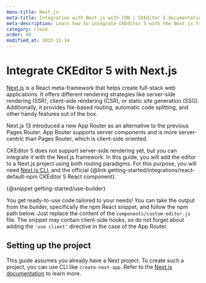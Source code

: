 ```yaml
---
menu-title: Next.js
meta-title: Integration with Next.js with CDN | CKEditor 5 documentation
meta-description: Learn how to integrate CKEditor 5 with the Next.js framework using the App Router or Pages Router routing strategies with CDN.
category: cloud
order: 40
modified_at: 2023-11-14
---
```


# Integrate CKEditor 5 with Next.js

[Next.js](https://nextjs.org/) is a React meta-framework that helps create full-stack web applications. It offers different rendering strategies like server-side rendering (SSR), client-side rendering (CSR), or static site generation (SSG). Additionally, it provides file-based routing, automatic code splitting, and other handy features out of the box.

Next.js 13 introduced a new App Router as an alternative to the previous Pages Router. App Router supports server components and is more server-centric than Pages Router, which is client-side oriented.

CKEditor&nbsp;5 does not support server-side rendering yet, but you can integrate it with the Next.js framework. In this guide, you will add the editor to a Next.js project using both routing paradigms. For this purpose, you will need [Next.js CLI](https://nextjs.org/docs/app/api-reference/create-next-app), and the official {@link getting-started/integrations/react-default-npm CKEditor&nbsp;5 React component}.

{@snippet getting-started/use-builder}

You get ready-to-use code tailored to your needs! You can take the output from the builder, specifically the npm React snippet, and follow the npm path below. Just replace the content of the `components/custom-editor.js` file. The snippet may contain client-side hooks, so do not forget about adding the `'use client'` directive in the case of the App Router.

## Setting up the project

This guide assumes you already have a Next project. To create such a project, you can use CLI like `create-next-app`. Refer to the [Next.js documentation](https://nextjs.org/docs/app/api-reference/create-next-app) to learn more.
